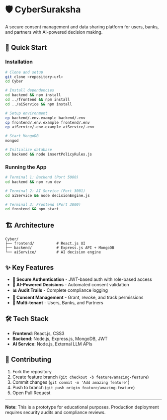 # 🛡️ CyberSuraksha

A secure consent management and data sharing platform for users, banks, and partners with AI-powered decision making.

## 🚀 Quick Start


### Installation

```bash
# Clone and setup
git clone <repository-url>
cd Cyber

# Install dependencies
cd backend && npm install
cd ../frontend && npm install  
cd ../aiService && npm install

# Setup environment
cp backend/.env.example backend/.env
cp frontend/.env.example frontend/.env
cp aiService/.env.example aiService/.env

# Start MongoDB
mongod

# Initialize database
cd backend && node insertPolicyRules.js
```

### Running the App

```bash
# Terminal 1: Backend (Port 5000)
cd backend && npm run dev

# Terminal 2: AI Service (Port 3001)  
cd aiService && node decisionEngine.js

# Terminal 3: Frontend (Port 3000)
cd frontend && npm start
```

## 🏗️ Architecture

```
Cyber/
├── frontend/          # React.js UI
├── backend/           # Express.js API + MongoDB
└── aiService/         # AI decision engine
```

## ✨ Key Features

- **🔐 Secure Authentication** - JWT-based auth with role-based access
- **🤖 AI-Powered Decisions** - Automated consent validation
- **📊 Audit Trails** - Complete compliance logging
- **🔄 Consent Management** - Grant, revoke, and track permissions
- **🏦 Multi-tenant** - Users, Banks, and Partners


## 🛠️ Tech Stack

- **Frontend**: React.js, CSS3
- **Backend**: Node.js, Express.js, MongoDB, JWT
- **AI Service**: Node.js, External LLM APIs

## 🤝 Contributing

1. Fork the repository
2. Create feature branch (`git checkout -b feature/amazing-feature`)
3. Commit changes (`git commit -m 'Add amazing feature'`)
4. Push to branch (`git push origin feature/amazing-feature`)
5. Open Pull Request

---

**Note**: This is a prototype for educational purposes. Production deployment requires security audits and compliance reviews.